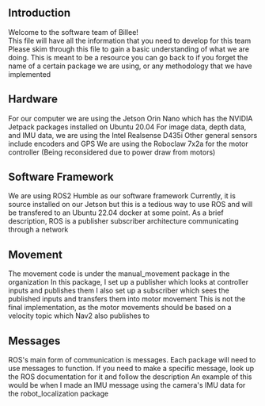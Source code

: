 ## Introduction
Welcome to the software team of Billee!  
This file will have all the information that you need to develop for this team
Please skim through this file to gain a basic understanding of what we are doing.
This is meant to be a resource you can go back to if you forget the name of a certain package we are using, or any methodology that we have implemented

## Hardware
For our computer we are using the Jetson Orin Nano which has the NVIDIA Jetpack packages installed on Ubuntu 20.04
For image data, depth data, and IMU data, we are using the Intel Realsense D435i
Other general sensors include encoders and GPS
We are using the Roboclaw 7x2a for the motor controller (Being reconsidered due to power draw from motors)

## Software Framework
We are using ROS2 Humble as our software framework
Currently, it is source installed on our Jetson but this is a tedious way to use ROS and will be transfered to an Ubuntu 22.04 docker at some point.
As a brief description, ROS is a publisher subscriber architecture communicating through a network

## Movement
The movement code is under the manual_movement package in the organization
In this package, I set up a publisher which looks at controller inputs and publishes them
I also set up a subscriber which sees the published inputs and transfers them into motor movement
This is not the final implementation, as the motor movements should be based on a velocity topic which Nav2 also publishes to

## Messages
ROS's main form of communication is messages. Each package will need to use messages to function.
If you need to make a specific message, look up the ROS documentation for it and follow the description
An example of this would be when I made an IMU message using the camera's IMU data for the robot_localization package

